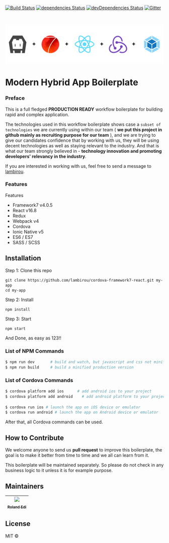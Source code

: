 [![Build Status](https://travis-ci.org/lambirou/cordova-ionicnative-framework7-react-redux.svg?branch=master)](https://travis-ci.org/lambirou/cordova-ionicnative-framework7-react-redux)
[![dependencies Status](https://david-dm.org/lambirou/cordova-ionicnative-framework7-react-redux/status.svg)](https://david-dm.org/lambirou/cordova-ionicnative-framework7-react-redux)
[![devDependencies Status](https://david-dm.org/lambirou/cordova-ionicnative-framework7-react-redux/dev-status.svg)](https://david-dm.org/lambirou/cordova-ionicnative-framework7-react-redux?type=dev)
[![Gitter][chat-img]][chat]

[chat-img]: https://img.shields.io/badge/Chat-on_gitter-teal.svg
[chat]: https://gitter.im/lambirou-cordova-ionicnative-framework7-react-redux/community?utm_source=share-link&utm_medium=link&utm_campaign=share-link

<br>

![template logo](banner.png "template logo")

# Modern Hybrid App Boilerplate

### Preface

This is a full fledged **PRODUCTION READY** workflow boilerplate for building rapid and complex application.

The technologies used in this workflow boilerplate shows case a `subset of technologies` we are currently using within our team ( **we put this project in github mainly as recruiting purpose for our team** ), and we are trying to give our candidates confidence that by working with us, they will be using decent technologies as well as staying relevant to the industry. And that is what our team strongly believed in - **technology innovation and promoting developers' relevancy in the industry**.

If you are interested in working with us, feel free to send a message to [lambirou](https://www.twitter.com/lambirou).

### Features

Features

- Framework7 v4.0.5
- React v16.8
- Redux
- Webpack v4
- Cordova
- Ionic Native v5
- ES6 / ES7
- SASS / SCSS

## Installation

Step 1: Clone this repo

```
git clone https://github.com/lambirou/cordova-framework7-react.git my-app
cd my-app
```

Step 2: Install

```
npm install
```

Step 3: Start

```
npm start
```

And Done, as easy as 123!!

### List of NPM Commands

```sh
$ npm run dev       # build and watch, but javascript and css not minified
$ npm run build     # build a minified production version
```

### List of Cordova Commands

```sh
$ cordova platform add ios      # add android ios to your project
$ cordova platform add android    # add android platform to your project

$ cordova run ios # launch the app on iOS device or emulator
$ cordova run android # launch the app on Android device or emulator
```

After that, all Cordova commands can be used.

## How to Contribute

We welcome anyone to send us **pull request** to improve this boilerplate, the goal is to make it better from time to time and we all can learn from it.

This boilerplate will be maintained separately. So please do not check in any business logic to it unless it is for example purpose.

## Maintainers

<!-- ALL-CONTRIBUTORS-LIST:START - Do not remove or modify this section -->

| [<img src="https://avatars3.githubusercontent.com/u/1428556?s=460&v=4" width="100px;"/><br /><sub><b>Roland Edi</b></sub>](https://github.com/lambirou)<br /> |
| :-----------------------------------------------------------------------------------------------------------------------------------------------------------: |


<!-- ALL-CONTRIBUTORS-LIST:END -->

## License

MIT ©
